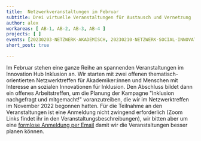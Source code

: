 ```yaml
---
title:  Netzwerkveranstaltungen im Februar
subtitle: Drei virtuelle Veranstaltungen für Austausch und Vernetzung
author: alex
workareas: [ AB-1, AB-2, AB-3, AB-4 ]
projects: [ ]
events: [20230203-NETZWERK-AKADEMISCH, 20230210-NETZWERK-SOCIAL-INNOVATION, 20230222-KAMPAGNE]
short_post: true

---
```


Im Februar stehen eine ganze Reihe an spannenden Veranstaltungen im Innovation Hub Inklusion an. Wir starten mit zwei offenen thematisch-orientierten Netzwerktreffen für Akademiker:innen und Menschen mit Interesse an sozialen Innovationen für Inklusion. Den Abschluss bildet dann ein offenes Arbeitstreffen, um die Planung der Kampagne "Inklusion nachgefragt und mitgemacht!" voranzutreiben, die wir im Netzwerktreffen im November 2022 begonnen hatten. Für die Teilnahme an den Veranstaltungen ist eine Anmeldung nicht zwingend erforderlich (Zoom Links findet ihr in den Veranstaltungsbeschreibungen), wir bitten aber um eine [formlose Anmeldung per Email](mailto:sekretariat@inklusion.network) damit wir die Veranstaltungen besser planen können.
